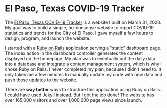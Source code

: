 # El Paso, Texas COVID-19 Tracker

The [El Paso, Texas COVID-19 Tracker](https://elpasocovid19tracker.com) is a website I built on March 31, 2020. My goal was to build a simple, no-nonsense website to report COVID-19 statistics and trends for the City of El Paso. I gave myself a few hours to design, program, and launch the website.

I started with a [Ruby on Rails](https://github.com/rails/rails) application serving a "static" dashboard page. The index action in the dashboard controller generates the content displayed on the homepage. My plan was to eventually put the daily data into a database and integrate a content management system, which is why I chose Ruby on Rails. I never completed my plan, because I didn't need to. It only takes me a few minutes to manually update my code with new data and push those updates to the website.

There are **way better** ways to structure this application using Ruby on Rails. I could have used [Jekyll](https://github.com/jekyll/jekyll) instead. But I got the job done! The website has over 165,000 visitors and over 1,000,000 page views since launch.
